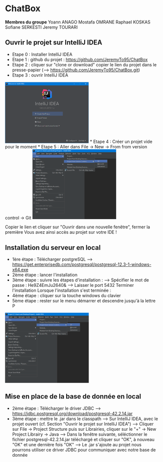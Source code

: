 ChatBox
======

**Membres du groupe**
Yoann ANAGO
Mostafa OMRANE
Raphael KOSKAS
Sofiane SERKESTI
Jeremy TOURARI


## Ouvrir le projet sur IntelliJ IDEA
* Etape 0 : Installer IntelliJ IDEA
* Etape 1 : github du projet : https://github.com/JeremyTo95/ChatBox
* Etape 2 : cliquer sur "clone or download"
 copier le lien du projet dans le presse-papier 
 (--> https://github.com/JeremyTo95/ChatBox.git)
* Etape 3 : ouvrir IntelliJ IDEA
<img src="https://raw.githubusercontent.com/JeremyTo95/ChatBox/master/img/IntelliJStartUp.png" width="275">
* Etape 4 : Créer un projet vide pour le moment
* Etape 5 : Aller dans File -> New -> From from version control -> Git

<img src="https://raw.githubusercontent.com/JeremyTo95/ChatBox/master/img/Recuperation_projet_git.png" width="275">

Copier le lien et cliquer sur "Ouvrir dans une nouvelle fenêtre", fermer la première
Vous avez ainsi accès au projet sur votre IDE !

## Installation du serveur en local
* 1ère étape : Télécharger postgreSQL
  --> https://get.enterprisedb.com/postgresql/postgresql-12.3-1-windows-x64.exe
* 2ème étape : lancer l'installation
* 3ème étape : suivre les étapes d'installation :
  --> Spécifier le mot de passe : He9Z4EmJu2640&
  --> Laisser le port 5432
Terminer l'installation
Lorsque l'installation s'est terminée :
* 4ème étape : cliquer sur la touche windows du clavier
* 5ème étape : rester sur le menu démarrer et descendre jusqu'à la lettre P

<img src="https://raw.githubusercontent.com/JeremyTo95/ChatBox/master/img/Recuperation_projet_git.png" width="275">

## Mise en place de la base de donnée en local
* 2ème étape : Télécharger le driver JDBC
  --> https://jdbc.postgresql.org/download/postgresql-42.2.14.jar
* 3ème étape : mettre le .jar dans le classpath
  --> Sur IntelliJ IDEA, avec le projet ouvert (cf. Section "Ouvrir le projet sur IntelliJ IDEA")
    --> Cliquer sur File -> Project Structure puis sur Librairies, cliquer sur le "+" -> New Project Librairy -> Java
    --> Dans la fenêtre suivante, séléctionner le fichier postgresql-42.2.14.jar téléchargé et cliquer sur "OK", à nouveau "OK" et une dernière fois "OK"
    --> Le .jar s'ajoute au projet nous pourrons utiliser ce driver JDBC pour communiquer avec notre base de donnée
